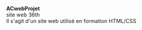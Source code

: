 <strong>ACwebProjet</strong> <br>
site web 36th <br>
Il s'agit d'un site web utilisé en formation HTML/CSS
